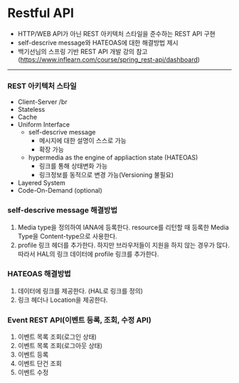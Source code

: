 Restful API
===

+ HTTP/WEB API가 아닌 REST 아키텍처 스타일을 준수하는 REST API 구현
+ self-descrive message와 HATEOAS에 대한 해결방법 제시
+ 백기선님의 스프링 기반 REST API 개발 강의 참고(https://www.inflearn.com/course/spring_rest-api/dashboard)
---

### REST 아키텍처 스타일
* Client-Server /br
* Stateless
* Cache
* Uniform Interface
  * self-descrive message
    * 메시지에 대한 설명이 스스로 가능
    * 확장 가능
  * hypermedia as the engine of appliaction state (HATEOAS)
    * 링크를 통해 상태변화 가능
    * 링크정보를 동적으로 변경 가능(Versioning 불필요)
* Layered System
* Code-On-Demand (optional)

### self-descrive message 해결방법
1. Media type을 정의하여 IANA에 등록한다. resource를 리턴할 때 등록한 Media Type을 Content-type으로 사용한다.
2. profile 링크 헤더를 추가한다. 하지만 브라우저들이 지원을 하지 않는 경우가 많다. 따라서 HAL의 링크 데이터에 profile 링크를 추가한다.

### HATEOAS 해결방법
1. 데이터에 링크를 제공한다. (HAL로 링크를 정의)
2. 링크 헤더나 Location을 제공한다.

### Event REST API(이벤트 등록, 조회, 수정 API)
1. 이벤트 목록 조회(로그인 상태)
2. 이벤트 목록 조회(로그아웃 상태)
3. 이벤트 등록
4. 이벤트 단건 조회
5. 이벤트 수정
